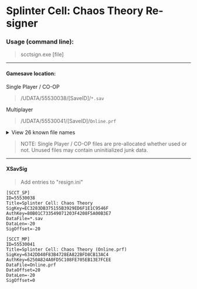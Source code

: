 # Splinter Cell: Chaos Theory Re-signer


### Usage (command line):
> scctsign.exe [file]

------

#### Gamesave location:

Single Player / CO-OP
> /UDATA/55530038/[SaveID]/`*.sav`

Multiplayer
> /UDATA/55530041/[SaveID]/`Online.prf`

<details>
<summary>View 26 known file names</summary>

```
single0.sav
single1.sav
single2.sav
single3.sav
single4.sav
single5.sav
multi0.sav
multi1.sav
multi2.sav
multi3.sav
multi4.sav
multi5.sav
single0image.sav
single1image.sav
single2image.sav
single3image.sav
single4image.sav
single5image.sav
multi0image.sav
multi1image.sav
multi2image.sav
multi3image.sav
multi4image.sav
multi5image.sav
profile.sav
Online.prf
```

</details>

> NOTE: Single Player / CO-OP files are pre-allocated whether used or not. Unused files may contain uninitialized junk data.

------

#### XSavSig

> Add entries to "resign.ini"

```
[SCCT_SP]
ID=55530038
Title=Splinter Cell: Chaos Theory
SigKey=EC3283DB375155B3929ED6F1E1C9546F
AuthKey=80B01C733549071203F4208F5A00B3E7
DataFile=*.sav
DataLen=-20
SigOffset=-20

[SCCT_MP]
ID=55530041
Title=Splinter Cell: Chaos Theory (Online.prf)
SigKey=6342DD40F83B4728EA822BFD8CB13AC4
AuthKey=6250A824A0FD5C108FE705EB13E7FCEE
DataFile=Online.prf
DataOffset=20
DataLen=-20
SigOffset=0
```
